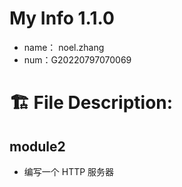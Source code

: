 # My Info 1.1.0
* name： noel.zhang
* num：G20220797070069

# 🏗 File Description:
## module2
* 编写一个 HTTP 服务器
